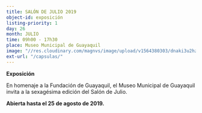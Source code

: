 ```yaml
---
title: SALÓN DE JULIO 2019
object-id: exposición
listing-priority: 1
day: 26
month: JULIO
time: 09h00 - 17h30
place: Museo Municipal de Guayaquil
image: "//res.cloudinary.com/magnvs/image/upload/v1564380303/dnaki3u2hztf2wqusajs.jpg"
ext-url: "/capsulas/"
---
```

**Exposición**

En homenaje a la Fundación de Guayaquil, el Museo Municipal de Guayaquil invita a la sexagésima edición del Salón de Julio.

**Abierta hasta el 25 de agosto de 2019.**

